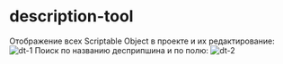 # description-tool

Отображение всех Scriptable Object в проекте и их редактирование:
![dt-1](https://github.com/user-attachments/assets/fb89e8ec-d219-4e58-989d-c93d0688803d)
Поиск по названию десприпшина и по полю:
![dt-2](https://github.com/user-attachments/assets/756401c1-525d-45c6-9029-6c46dc31b569)
